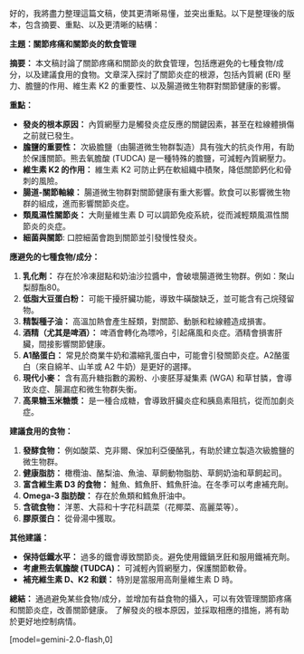 好的，我將盡力整理這篇文稿，使其更清晰易懂，並突出重點。以下是整理後的版本，包含摘要、重點、以及更清晰的結構：

**主題：關節疼痛和關節炎的飲食管理**

**摘要：** 本文稿討論了關節疼痛和關節炎的飲食管理，包括應避免的七種食物/成分，以及建議食用的食物。文章深入探討了關節炎症的根源，包括內質網 (ER) 壓力、膽鹽的作用、維生素 K2 的重要性、以及腸道微生物群對關節健康的影響。

**重點：**

*   **發炎的根本原因：** 內質網壓力是觸發炎症反應的關鍵因素，甚至在粒線體損傷之前就已發生。
*   **膽鹽的重要性：** 次級膽鹽（由腸道微生物群製造）具有強大的抗炎作用，有助於保護關節。熊去氧膽酸 (TUDCA) 是一種特殊的膽鹽，可減輕內質網壓力。
*   **維生素 K2 的作用：** 維生素 K2 可防止鈣在軟組織中積聚，降低關節鈣化和骨刺的風險。
*   **腸道-關節軸線：** 腸道微生物群對關節健康有重大影響。飲食可以影響微生物群的組成，進而影響關節炎症。
*   **類風濕性關節炎：** 大劑量維生素 D 可以調節免疫系統，從而減輕類風濕性關節炎的炎症。
* **細菌與關節**: 口腔細菌會跑到關節並引發慢性發炎。

**應避免的七種食物/成分：**

1.  **乳化劑：** 存在於冷凍甜點和奶油沙拉醬中，會破壞腸道微生物群。例如：聚山梨醇酯80。
2.  **低脂大豆蛋白粉：** 可能干擾肝臟功能，導致牛磺酸缺乏，並可能含有己烷殘留物。
3.  **精製種子油：** 高溫加熱會產生醛類，對關節、動脈和粒線體造成損害。
4.  **酒精（尤其是啤酒）：** 啤酒會轉化為嘌呤，引起痛風和炎症。酒精會損害肝臟，間接影響關節健康。
5.  **A1酪蛋白：** 常見於商業牛奶和濃縮乳蛋白中，可能會引發關節炎症。A2酪蛋白（來自綿羊、山羊或 A2 牛奶）是更好的選擇。
6.  **現代小麥：** 含有高升糖指數的澱粉、小麥胚芽凝集素 (WGA) 和草甘膦，會導致炎症、腸漏症和微生物群失衡。
7.  **高果糖玉米糖漿：** 是一種合成糖，會導致肝臟炎症和胰島素阻抗，從而加劇炎症。

**建議食用的食物：**

1.  **發酵食物：** 例如酸菜、克非爾、保加利亞優酪乳，有助於建立製造次級膽鹽的微生物群。
2.  **健康脂肪：** 橄欖油、酪梨油、魚油、草飼動物脂肪、草飼奶油和草飼起司。
3.  **富含維生素 D3 的食物：** 鮭魚、鱈魚肝、鱈魚肝油。在冬季可以考慮補充劑。
4.  **Omega-3 脂肪酸：** 存在於魚類和鱈魚肝油中。
5.  **含硫食物：** 洋蔥、大蒜和十字花科蔬菜（花椰菜、高麗菜等）。
6.  **膠原蛋白：** 從骨湯中獲取。

**其他建議：**

*   **保持低鐵水平：** 過多的鐵會導致關節炎。避免使用鐵鍋烹飪和服用鐵補充劑。
*   **考慮熊去氧膽酸 (TUDCA)：** 可減輕內質網壓力，保護關節軟骨。
*   **補充維生素 D、K2 和鎂：** 特別是當服用高劑量維生素 D 時。

**總結：** 通過避免某些食物/成分，並增加有益食物的攝入，可以有效管理關節疼痛和關節炎症，改善關節健康。 了解發炎的根本原因，並採取相應的措施，將有助於更好地控制病情。

[model=gemini-2.0-flash,0]
